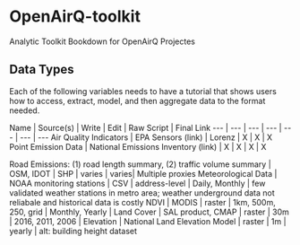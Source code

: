 # OpenAirQ-toolkit
Analytic Toolkit Bookdown for OpenAirQ Projectes


## Data Types
Each of the following variables needs to have a tutorial that shows users how to access, extract, model, and then aggregate data to the format needed.

Name | Source(s) | Write | Edit | Raw Script | Final Link
--- | --- | --- | --- | --- | ---  | --- 
Air Quality Indicators | EPA Sensors (link) | Lorenz | X | X | X
Point Emission Data | National Emissions Inventory (link) | X | X | X | X


Road Emissions: (1) road length summary, (2) traffic volume summary | OSM, IDOT | SHP | varies | varies| Multiple proxies
Meteorological Data | NOAA monitoring stations | CSV | address-level | Daily, Monthly | few validated weather stations in metro area; weather underground data not reliabale and historical data is costly
NDVI | MODIS | raster | 1km, 500m, 250, grid | Monthly, Yearly | 
Land Cover | SAL product, CMAP | raster | 30m | 2016, 2011, 2006 |
Elevation | National Land Elevation Model | raster | 1m | yearly | alt: building height dataset


